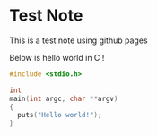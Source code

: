 # Test Note
This is a test note using github pages

Below is hello world in C !
```C
#include <stdio.h>

int
main(int argc, char **argv)
{
  puts("Hello world!");
}
```
